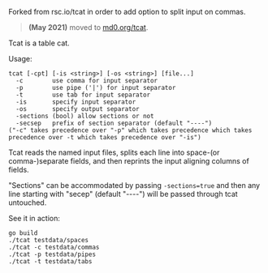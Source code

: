Forked from rsc.io/tcat in order to add option to split input on commas.

> **(May 2021)** moved to [md0.org/tcat](https://md0.org/tcat).

Tcat is a table cat.

Usage:

    tcat [-cpt] [-is <string>] [-os <string>] [file...]
      -c        use comma for input separator
      -p        use pipe ('|') for input separator
      -t        use tab for input separator
      -is       specify input separator
      -os       specify output separator
      -sections (bool) allow sections or not
      -secsep   prefix of section separator (default "----")
    ("-c" takes precedence over "-p" which takes precedence which takes
    precedence over -t which takes precedence over "-is")

Tcat reads the named input files, splits each line into space-(or
comma-)separate fields, and then reprints the input aligning columns of
fields.

"Sections" can be accommodated by passing `-sections=true` and then any
line starting with "secep" (default "----") will be passed through tcat
untouched.

See it in action:

    go build
    ./tcat testdata/spaces
    ./tcat -c testdata/commas
    ./tcat -p testdata/pipes
    ./tcat -t testdata/tabs
